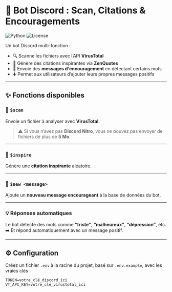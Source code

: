 # 🤖 Bot Discord : Scan, Citations & Encouragements

![Python](https://img.shields.io/badge/python-3.10+-blue?logo=python&logoColor=white)
![License](https://img.shields.io/badge/license-MIT-green)

Un bot Discord multi-fonction :

- 🔍 Scanne les fichiers avec l’API **VirusTotal**
- 📖 Génère des citations inspirantes via **ZenQuotes**
- 💬 Envoie des **messages d'encouragement** en détectant certains mots
- ➕ Permet aux utilisateurs d’ajouter leurs propres messages positifs

---

## ✨ Fonctions disponibles

### 🔐 `$scan`  
Envoie un fichier à analyser avec **VirusTotal**.

> ⚠️ Si vous n’avez pas **Discord Nitro**, vous ne pouvez pas envoyer de fichiers de plus de **5 Mo**.

---

### 📖 `$inspire`  
Génère une **citation inspirante** aléatoire.

---

### 💬 `$new <message>`  
Ajoute un **nouveau message encourageant** à la base de données du bot.

---

### 💡 Réponses automatiques  
Le bot détecte des mots comme **“triste”**, **“malheureux”**, **“dépression”**, etc.  
➡️ Et répond automatiquement avec un message positif.

---

## ⚙️ Configuration

Créez un fichier `.env` à la racine du projet, basé sur `.env.example`, avec les vraies clés :

```env
TOKEN=votre_clé_discord_ici
VT_API_KEY=votre_clé_virustotal_ici
